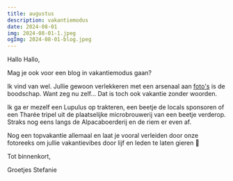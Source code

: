 ```yaml
---
title: augustus
description: vakantiemodus
date: 2024-08-01
img: 2024-08-01-1.jpeg
ogImg: 2024-08-01-blog.jpeg
---
```


Hallo Hallo,

Mag je ook voor een blog in vakantiemodus gaan?

Ik vind van wel. Jullie gewoon verlekkeren met een arsenaal aan [foto's](https://vie-en-vert.be/nl/foto) is de boodschap. Want zeg nu zelf... Dat is toch ook vakantie zonder woorden.

Ik ga er mezelf een Lupulus op trakteren, een beetje de locals sponsoren of een Tharée tripel uit de plaatselijke microbrouwerij van een beetje verderop. Straks nog eens langs de Alpacaboerderij en de riem er even af.

Nog een topvakantie allemaal en laat je vooral verleiden door onze fotoreeks om jullie vakantievibes door lijf en leden te laten gieren 🙂

Tot binnenkort,

Groetjes Stefanie
